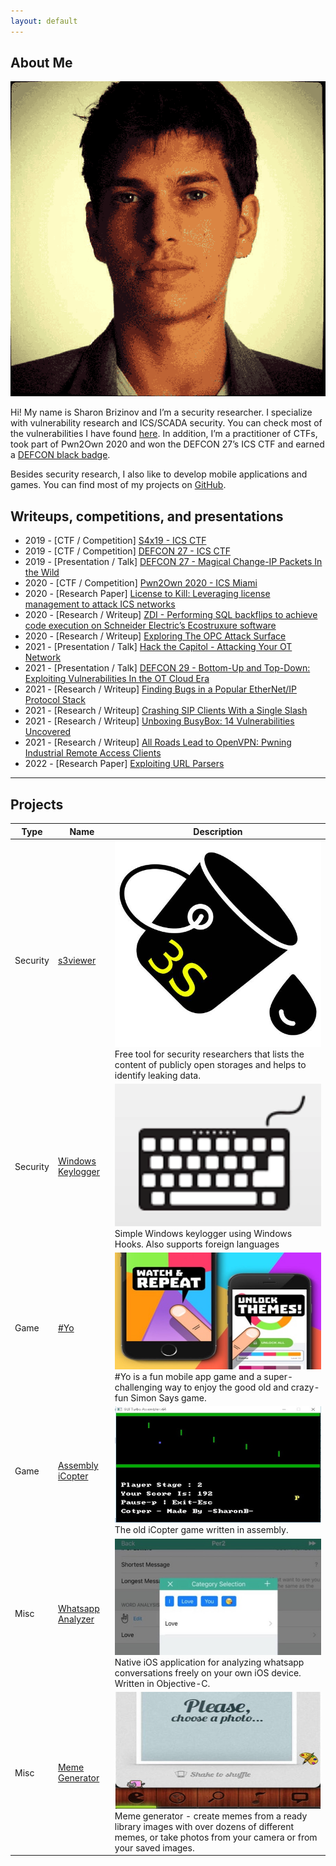 ```yaml
---
layout: default
---
```


## About Me

<img class="profile-picture" src="avatar.png">

Hi! My name is Sharon Brizinov and I’m a security researcher. I specialize with vulnerability research and ICS/SCADA security. You can check most of the vulnerabilities I have found [here](https://sharonbrizinov.com/cves).
In addition, I’m a practitioner of CTFs, took part of Pwn2Own 2020 and won the DEFCON 27’s ICS CTF and earned a [DEFCON black badge](https://www.defcon.org/html/links/dc-black-badge.html).

Besides security research, I also like to develop mobile applications and games. You can find most of my projects on [GitHub](https://github.com/sharonbrizinov). 

## Writeups, competitions, and presentations

* 2019 - [CTF / Competition] [S4x19 - ICS CTF](https://s4xevents.com/past-events-2/s4x19/)
* 2019 - [CTF / Competition] [DEFCON 27 - ICS CTF](https://www.defcon.org/html/links/dc-black-badge.html)
* 2019 - [Presentation / Talk] [DEFCON 27 - Magical Change-IP Packets In the Wild](https://www.youtube.com/watch?v=lggrDCYsVpw&ab_channel=DEFCONConference)
* 2020 - [CTF / Competition] [Pwn2Own 2020 - ICS Miami](https://www.zerodayinitiative.com/blog/2020/1/21/pwn2own-miami-2020-schedule-and-live-results)
* 2020 - [Research Paper] [License to Kill: Leveraging license management to attack ICS networks](https://www.claroty.com/2020/09/08/blog-research-wibu-codemeter-vulnerabilities/)
* 2020 - [Research / Writeup] [ZDI - Performing SQL backflips to achieve code execution on Schneider Electric’s Ecostruxure software](https://www.thezdi.com/blog/2020/9/9/performing-sql-backflips-to-achieve-code-execution-on-schneider-electrics-ecostruxure-operator-terminal-expert-at-pwn2own-miami-2020)
* 2020 - [Research / Writeup] [Exploring The OPC Attack Surface](https://www.claroty.com/wp-content/uploads/2021/02/FINAL_Claroty_OPC_Research_Paper.pdf)
* 2021 - [Presentation / Talk] [Hack the Capitol - Attacking Your OT Network](https://www.youtube.com/watch?v=ZtMO-F7zraI)
* 2021 - [Presentation / Talk] [DEFCON 29 - Bottom-Up and Top-Down: Exploiting Vulnerabilities In the OT Cloud Era](https://www.youtube.com/watch?v=l3rs1GwOVSU)
* 2021 - [Research / Writeup] [Finding Bugs in a Popular EtherNet/IP Protocol Stack](https://claroty.com/2021/04/15/blog-research-fuzzing-and-pring/)
* 2021 - [Research / Writeup] [Crashing SIP Clients With a Single Slash](https://claroty.com/2021/08/31/blog-research-crashing-sip-clients-with-a-single-slash)
* 2021 - [Research / Writeup] [Unboxing BusyBox: 14 Vulnerabilities Uncovered](https://claroty.com/2021/11/09/blog-research-unboxing-busybox-14-vulnerabilities-uncovered-by-claroty-jfrog/)
* 2021 - [Research / Writeup] [All Roads Lead to OpenVPN: Pwning Industrial Remote Access Clients](https://claroty.com/2021/11/19/blog-research-all-roads-lead-to-openvpn-pwning-industrial-remote-access-clients/)
* 2022 - [Research Paper] [Exploiting URL Parsers](https://claroty.com/wp-content/uploads/2022/01/Exploiting-URL-Parsing-Confusion.pdf)

---

## Projects

Type | Name  | Description
------|------|--------
Security | [s3viewer](https://github.com/SharonBrizinov/s3viewer) | <img class="profile-picture" src="img/s3viewer.jpg"> Free tool for security researchers that lists the content of publicly open storages and helps to identify leaking data.
Security | [Windows Keylogger](https://github.com/SharonBrizinov/SimpleKeylogger) | <img class="profile-picture" src="img/keylogger.png"> Simple Windows keylogger using Windows Hooks. Also supports foreign languages
Game | [#Yo](http://www.hashtagyo.com/) | <img class="profile-picture" src="img/hashtagyo.jpg"> #Yo is a fun mobile app game and a super-challenging way to enjoy the good old and crazy-fun Simon Says game.
Game | [Assembly iCopter](https://github.com/SharonBrizinov/iCopter) | <img class="profile-picture" src="img/icopter.jpg"> The old iCopter game written in assembly.
Misc | [Whatsapp Analyzer](https://github.com/SharonBrizinov/Whatsapp-Analyzer) | <img class="profile-picture" src="img/whatsappanalyzer.jpg"> Native iOS application for analyzing whatsapp conversations freely on your own iOS device. Written in Objective-C.
Misc | [Meme Generator](https://appadvice.com/game/app/meme-pro-meme-generator-soundpad/488702679) | <img class="profile-picture" src="img/memegenerator.jpg"> Meme generator - create memes from a ready library images with over dozens of different memes, or take photos from your camera or from your saved images.